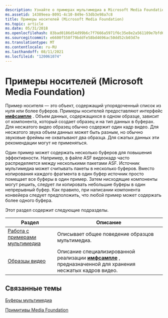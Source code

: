 ```yaml
---
description: Узнайте о примерах мультимедиа в Microsoft Media Foundation. Пример носителя — это объект, содержащий упорядоченный список из нуля или более буферов.
ms.assetid: 14389eea-8091-4c10-849e-53db3e98a7c8
title: Примеры носителей (Microsoft Media Foundation)
ms.topic: article
ms.date: 05/31/2018
ms.openlocfilehash: 83bad0186d54d99b6c7f7666a5971f6c35e8e2a561109e7bfd6afd45fd5f5e6a
ms.sourcegitcommit: e6600f550f79bddfe58bd4696ac50dd52cb03d7e
ms.translationtype: MT
ms.contentlocale: ru-RU
ms.lasthandoff: 08/11/2021
ms.locfileid: "120061074"
---
```

# <a name="media-samples-microsoft-media-foundation"></a>Примеры носителей (Microsoft Media Foundation)

Пример носителя — это объект, содержащий упорядоченный список из нуля или более буферов. Примеры носителей предоставляют интерфейс [**имфсампле**](/windows/desktop/api/mfobjects/nn-mfobjects-imfsample) . Объем данных, содержащихся в одном образце, зависит от компонента, который создает образец и на тип данных в буферах. Для несжатого видео образец обычно содержит один кадр видео. Для несжатого звука объем данных может быть разным, но обычно звуковые фреймы не охватывают два образца. Для сжатых данных эти рекомендации могут не применяться.

Один пример может содержать несколько буферов для повышения эффективности. Например, в файле ASF видеокадр часто распределяется между несколькими пакетами ASF. Источник мультимедиа может считывать пакеты в несколько буферов. Вместо копирования каждого фрагмента в один буфер источник просто помещает все буферы в один пример. Затем нисходящие компоненты могут решить, следует ли копировать небольшие буферы в один непрерывный буфер. Как правило, при написании компонента конвейера следует предположить, что любой пример может содержать более одного буфера.

Этот раздел содержит следующие подразделы.



| Раздел                                                        | Описание                                                                                                              |
|--------------------------------------------------------------|--------------------------------------------------------------------------------------------------------------------------|
| [Работа с примерами мультимедиа](working-with-media-samples.md) | Описывает общее поведение образцов мультимедиа.                                                                         |
| [Образцы видео](video-samples.md)                           | Описание специализированной реализации [**имфсампле**](/windows/desktop/api/mfobjects/nn-mfobjects-imfsample) , предназначенной для хранения несжатых кадров видео. |



 

## <a name="related-topics"></a>Связанные темы

<dl> <dt>

[Буферы мультимедиа](media-buffers.md)
</dt> <dt>

[Примитивы Media Foundation](media-foundation-primitives.md)
</dt> </dl>

 

 



